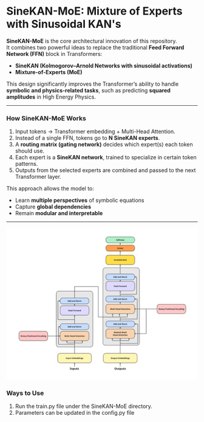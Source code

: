 # SineKAN-MoE: Mixture of Experts with Sinusoidal KAN's 

**SineKAN-MoE** is the core architectural innovation of this repository.  
It combines two powerful ideas to replace the traditional **Feed Forward Network (FFN)** block in Transformers:

- **SineKAN (Kolmogorov–Arnold Networks with sinusoidal activations)**  
- **Mixture-of-Experts (MoE)**  

This design significantly improves the Transformer’s ability to handle **symbolic and physics-related tasks**, such as predicting **squared amplitudes** in High Energy Physics.

---

###  How SineKAN-MoE Works
1. Input tokens → Transformer embedding + Multi-Head Attention.  
2. Instead of a single FFN, tokens go to **N SineKAN experts**.  
3. A **routing matrix (gating network)** decides which expert(s) each token should use.  
4. Each expert is a **SineKAN network**, trained to specialize in certain token patterns.  
5. Outputs from the selected experts are combined and passed to the next Transformer layer.

This approach allows the model to:
- Learn **multiple perspectives** of symbolic equations
- Capture **global dependencies**
- Remain **modular and interpretable**

---

![src/SineKAN_MoE/sinekanmoe-architecture.png](https://github.com/Ayushmishra05/SymKAN-TP-Transformer/blob/4643dbd5a7fc87f98b7939e3735473062479dd57/src/SineKAN_MoE/sinekanmoe-architecture.png)


### Ways to Use 

1. Run the train.py file under the SineKAN-MoE directory.
2. Parameters can be updated in the config.py file


